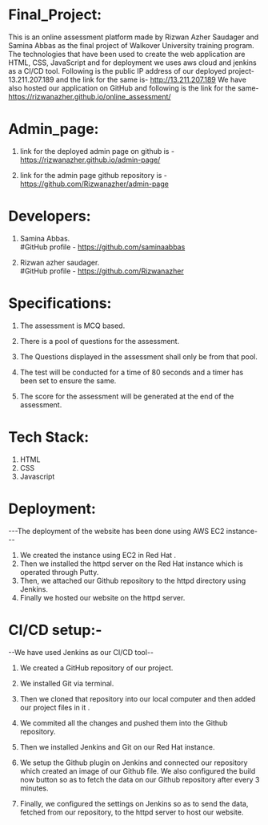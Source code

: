 # Final_Project:
This is an online assessment platform made by Rizwan Azher Saudager and Samina Abbas as the final project of Walkover University training program. The technologies that have been used to create the web application are HTML, CSS, JavaScript and for deployment we uses aws cloud and jenkins as a CI/CD tool.
Following is the public IP address of our deployed project- 13.211.207.189 and the link for the same is- http://13.211.207.189
We have also hosted our application on GitHub and following is the link for the same- https://rizwanazher.github.io/online_assessment/
# Admin_page:
1. link for the deployed admin page on github is - https://rizwanazher.github.io/admin-page/ 

2. link for the admin page github repository is -  https://github.com/Rizwanazher/admin-page
# Developers:
  1. Samina Abbas.<br> 
     #GitHub profile - https://github.com/saminaabbas

  2. Rizwan azher saudager.<br>
     #GitHub profile - https://github.com/Rizwanazher

# Specifications:
1. The assessment is MCQ based.

2. There is a pool of questions for the assessment.

3. The Questions displayed in the assessment shall only be from that pool.
 
4. The test will be conducted for a time of 80 seconds and a timer has been set to ensure the same.

5. The score for the assessment will be generated at the end of the assessment.


# Tech Stack:
1. HTML
2. CSS
3. Javascript


# Deployment:
 ---The deployment of the website has been done using AWS EC2 instance---
 1. We created the instance using EC2 in Red Hat .
 2. Then we installed the httpd server on the Red Hat instance which is operated through Putty.
 3. Then, we attached our Github repository to the httpd directory using Jenkins.
 4. Finally we hosted our website on the httpd server. 

# CI/CD setup:-
--We have used Jenkins as our CI/CD tool--
1. We created a GitHub repository of our project.

2. We installed Git via terminal.

3. Then we cloned that repository into our local computer and then added our project files in it . 

4. We commited all the changes and pushed them into the Github repository.

6. Then we installed Jenkins and Git on our Red Hat instance.


7. We setup the Github plugin on Jenkins and connected our repository which created an image of our Github file. 
   We also configured the build now button so as to fetch the data on our Github repository after every 3 minutes.
 
8. Finally, we configured the settings on Jenkins so as to send the data, fetched from our repository, to the httpd server to host our website. 




